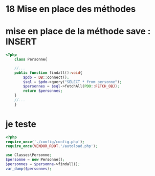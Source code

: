 # 18 Mise en place des méthodes


# mise en place de la méthode save : INSERT
```php
<?php
    class Personne{

    //...
    public function findall():void{    
        $pdo = DB::connect();
        $sql = $pdo->query("SELECT * from personne");
        $personnes = $sql->fetchAll(PDO::FETCH_OBJ);
        return $personnes;
    }
    //...
    }
```

# je teste
```php
<?php	
require_once('./config/config.php');
require_once(VENDOR_ROOT.'/autoload.php');

use Classes\Personne;
$personne = new Personne();
$personnes = $personne->findall();
var_dump($personnes);
```


